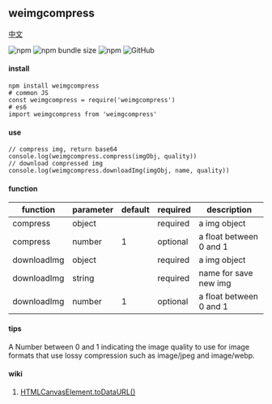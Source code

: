 ## weimgcompress

[中文](https://github.com/MuYi086/npm_package/blob/master/weimgcompress/README-CN.md '中文')

![npm](https://img.shields.io/npm/v/weimgcompress) ![npm bundle size](https://img.shields.io/bundlephobia/min/weimgcompress) ![npm](https://img.shields.io/npm/dt/weimgcompress) ![GitHub](https://img.shields.io/github/license/MuYi086/npm_package)

#### install
```SHELL
npm install weimgcompress
# common JS
const weimgcompress = require('weimgcompress')
# es6
import weimgcompress from 'weimgcompress'
```

#### use
```JS
// compress img, return base64
console.log(weimgcompress.compress(imgObj, quality))
// download compressed img
console.log(weimgcompress.downloadImg(imgObj, name, quality))
```

#### function

function|parameter|default|required|description|
--|--|--|--|--|
compress|object||required|a img object|
compress|number|1|optional|a float between 0 and 1|
downloadImg|object||required|a img object|
downloadImg|string||required|name for save new img|
downloadImg|number|1|optional|a float between 0 and 1|


#### tips
A Number between 0 and 1 indicating the image quality to use for image formats that use lossy compression such as image/jpeg and image/webp.

#### wiki
1. [HTMLCanvasElement.toDataURL()](https://developer.mozilla.org/en-US/docs/Web/API/HTMLCanvasElement/toDataURL 'HTMLCanvasElement.toDataURL()')